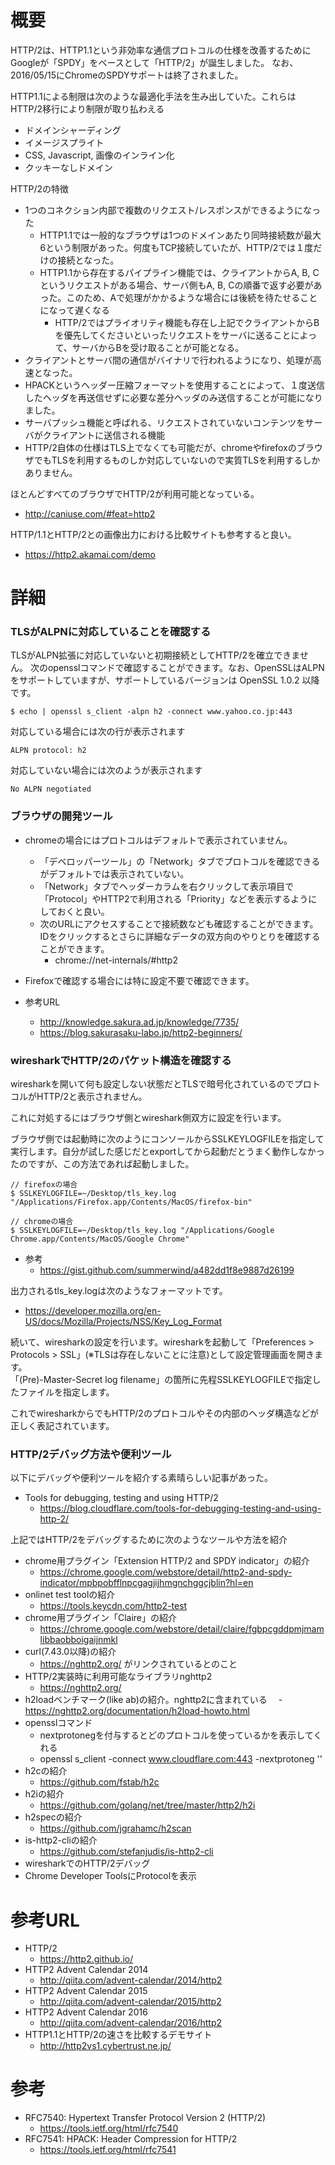 # 概要
HTTP/2は、HTTP1.1という非効率な通信プロトコルの仕様を改善するためにGoogleが「SPDY」をベースとして「HTTP/2」が誕生しました。
なお、2016/05/15にChromeのSPDYサポートは終了されました。

HTTP1.1による制限は次のような最適化手法を生み出していた。これらはHTTP/2移行により制限が取り払わえる
- ドメインシャーディング
- イメージスプライト
- CSS, Javascript, 画像のインライン化
- クッキーなしドメイン

HTTP/2の特徴
- 1つのコネクション内部で複数のリクエスト/レスポンスができるようになった
  - HTTP1.1では一般的なブラウザは1つのドメインあたり同時接続数が最大6という制限があった。何度もTCP接続していたが、HTTP/2では１度だけの接続となった。
  - HTTP1.1から存在するパイプライン機能では、クライアントからA, B, Cというリクエストがある場合、サーバ側もA, B, Cの順番で返す必要があった。このため、Aで処理がかかるような場合には後続を待たせることになって遅くなる
    - HTTP/2ではプライオリティ機能も存在し上記でクライアントからBを優先してくださいといったリクエストをサーバに送ることによって、サーバからBを受け取ることが可能となる。
- クライアントとサーバ間の通信がバイナリで行われるようになり、処理が高速となった。
- HPACKというヘッダー圧縮フォーマットを使用することによって、１度送信したヘッダを再送信せずに必要な差分ヘッダのみ送信することが可能になりました。
- サーバプッシュ機能と呼ばれる、リクエストされていないコンテンツをサーバがクライアントに送信される機能
- HTTP/2自体の仕様はTLS上でなくても可能だが、chromeやfirefoxのブラウザでもTLSを利用するものしか対応していないので実質TLSを利用するしかありません。

ほとんどすべてのブラウザでHTTP/2が利用可能となっている。
- http://caniuse.com/#feat=http2

HTTP/1.1とHTTP/2との画像出力における比較サイトも参考すると良い。
- https://http2.akamai.com/demo

# 詳細

### TLSがALPNに対応していることを確認する
TLSがALPN拡張に対応していないと初期接続としてHTTP/2を確立できません。
次のopensslコマンドで確認することができます。なお、OpenSSLはALPNをサポートしていますが、サポートしているバージョンは OpenSSL 1.0.2 以降です。
```
$ echo | openssl s_client -alpn h2 -connect www.yahoo.co.jp:443 
```

対応している場合には次の行が表示されます
```
ALPN protocol: h2
```

対応していない場合には次のようが表示されます
```
No ALPN negotiated
```

### ブラウザの開発ツール

- chromeの場合にはプロトコルはデフォルトで表示されていません。
  - 「デベロッパーツール」の「Network」タブでプロトコルを確認できるがデフォルトでは表示されていない。
  - 「Network」タブでヘッダーカラムを右クリックして表示項目で「Protocol」やHTTP2で利用される「Priority」などを表示するようにしておくと良い。
  - 次のURLにアクセスすることで接続数なども確認することができます。IDをクリックするとさらに詳細なデータの双方向のやりとりを確認することができます。
    - chrome://net-internals/#http2
- Firefoxで確認する場合には特に設定不要で確認できます。



- 参考URL
  - http://knowledge.sakura.ad.jp/knowledge/7735/
  - https://blog.sakurasaku-labo.jp/http2-beginners/


### wiresharkでHTTP/2のパケット構造を確認する
wiresharkを開いて何も設定しない状態だとTLSで暗号化されているのでプロトコルがHTTP/2と表示されません。

これに対処するにはブラウザ側とwireshark側双方に設定を行います。

ブラウザ側では起動時に次のようにコンソールからSSLKEYLOGFILEを指定して実行します。自分が試した感じだとexportしてから起動だとうまく動作しなかったのですが、この方法であれば起動しました。
```
// firefoxの場合
$ SSLKEYLOGFILE=~/Desktop/tls_key.log "/Applications/Firefox.app/Contents/MacOS/firefox-bin"

// chromeの場合
$ SSLKEYLOGFILE=~/Desktop/tls_key.log "/Applications/Google Chrome.app/Contents/MacOS/Google Chrome"
```
- 参考
  - https://gist.github.com/summerwind/a482dd1f8e9887d26199

出力されるtls_key.logは次のようなフォーマットです。
- https://developer.mozilla.org/en-US/docs/Mozilla/Projects/NSS/Key_Log_Format

続いて、wiresharkの設定を行います。wiresharkを起動して「Preferences > Protocols > SSL」(※TLSは存在しないことに注意)として設定管理画面を開きます。  
「(Pre)-Master-Secret log filename」の箇所に先程SSLKEYLOGFILEで指定したファイルを指定します。

これでwiresharkからでもHTTP/2のプロトコルやその内部のヘッダ構造などが正しく表記されています。

### HTTP/2デバッグ方法や便利ツール
以下にデバッグや便利ツールを紹介する素晴らしい記事があった。
- Tools for debugging, testing and using HTTP/2
  - https://blog.cloudflare.com/tools-for-debugging-testing-and-using-http-2/

上記ではHTTP/2をデバッグするために次のようなツールや方法を紹介
- chrome用プラグイン「Extension HTTP/2 and SPDY indicator」の紹介
  - https://chrome.google.com/webstore/detail/http2-and-spdy-indicator/mpbpobfflnpcgagjijhmgnchggcjblin?hl=en
- onlinet test toolの紹介
  - https://tools.keycdn.com/http2-test
- chrome用プラグイン「Claire」の紹介
  - https://chrome.google.com/webstore/detail/claire/fgbpcgddpmjmamlibbaobboigaijnmkl
- curl(7.43.0以降)の紹介
  - https://nghttp2.org/  がリンクされているとのこと
- HTTP/2実装時に利用可能なライブラリnghttp2
  - https://nghttp2.org/
- h2loadベンチマーク(like ab)の紹介。nghttp2に含まれている
　- https://nghttp2.org/documentation/h2load-howto.html
- opensslコマンド
  - nextprotonegを付与するとどのプロトコルを使っているかを表示してくれる
  - openssl s_client -connect www.cloudflare.com:443 -nextprotoneg ''
- h2cの紹介
  - https://github.com/fstab/h2c
- h2iの紹介
  - https://github.com/golang/net/tree/master/http2/h2i
- h2specの紹介
  - https://github.com/jgrahamc/h2scan
- is-http2-cliの紹介
  - https://github.com/stefanjudis/is-http2-cli
- wiresharkでのHTTP/2デバッグ
- Chrome Developer ToolsにProtocolを表示


# 参考URL
- HTTP/2
  - https://http2.github.io/
- HTTP2 Advent Calendar 2014
  - http://qiita.com/advent-calendar/2014/http2
- HTTP2 Advent Calendar 2015
  - http://qiita.com/advent-calendar/2015/http2
- HTTP2 Advent Calendar 2016
  - http://qiita.com/advent-calendar/2016/http2
- HTTP1.1とHTTP/2の速さを比較するデモサイト
  - http://http2vs1.cybertrust.ne.jp/

# 参考
- RFC7540: Hypertext Transfer Protocol Version 2 (HTTP/2)
  - https://tools.ietf.org/html/rfc7540
- RFC7541: HPACK: Header Compression for HTTP/2
  - https://tools.ietf.org/html/rfc7541


